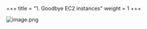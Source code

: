 +++
title = "1. Goodbye EC2 instances"
weight = 1
+++


![image.png](/images/008-viii-clean-it-up/33-768897-image.png)


